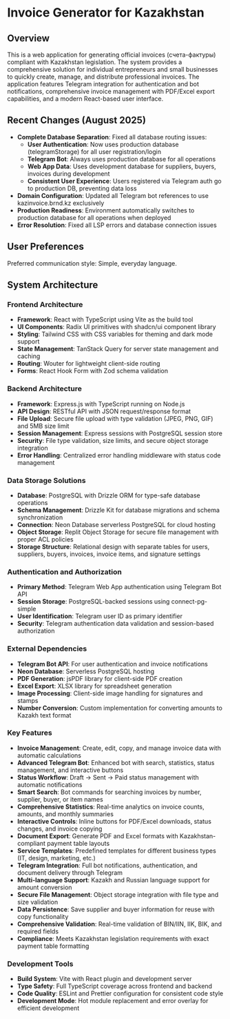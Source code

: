 # Invoice Generator for Kazakhstan

## Overview

This is a web application for generating official invoices (счета-фактуры) compliant with Kazakhstan legislation. The system provides a comprehensive solution for individual entrepreneurs and small businesses to quickly create, manage, and distribute professional invoices. The application features Telegram integration for authentication and bot notifications, comprehensive invoice management with PDF/Excel export capabilities, and a modern React-based user interface.

## Recent Changes (August 2025)

- **Complete Database Separation**: Fixed all database routing issues:
  - **User Authentication**: Now uses production database (telegramStorage) for all user registration/login
  - **Telegram Bot**: Always uses production database for all operations
  - **Web App Data**: Uses development database for suppliers, buyers, invoices during development
  - **Consistent User Experience**: Users registered via Telegram auth go to production DB, preventing data loss
- **Domain Configuration**: Updated all Telegram bot references to use kazinvoice.brnd.kz exclusively
- **Production Readiness**: Environment automatically switches to production database for all operations when deployed
- **Error Resolution**: Fixed all LSP errors and database connection issues

## User Preferences

Preferred communication style: Simple, everyday language.

## System Architecture

### Frontend Architecture
- **Framework**: React with TypeScript using Vite as the build tool
- **UI Components**: Radix UI primitives with shadcn/ui component library
- **Styling**: Tailwind CSS with CSS variables for theming and dark mode support
- **State Management**: TanStack Query for server state management and caching
- **Routing**: Wouter for lightweight client-side routing
- **Forms**: React Hook Form with Zod schema validation

### Backend Architecture
- **Framework**: Express.js with TypeScript running on Node.js
- **API Design**: RESTful API with JSON request/response format
- **File Upload**: Secure file upload with type validation (JPEG, PNG, GIF) and 5MB size limit
- **Session Management**: Express sessions with PostgreSQL session store
- **Security**: File type validation, size limits, and secure object storage integration
- **Error Handling**: Centralized error handling middleware with status code management

### Data Storage Solutions
- **Database**: PostgreSQL with Drizzle ORM for type-safe database operations
- **Schema Management**: Drizzle Kit for database migrations and schema synchronization
- **Connection**: Neon Database serverless PostgreSQL for cloud hosting
- **Object Storage**: Replit Object Storage for secure file management with proper ACL policies
- **Storage Structure**: Relational design with separate tables for users, suppliers, buyers, invoices, invoice items, and signature settings

### Authentication and Authorization
- **Primary Method**: Telegram Web App authentication using Telegram Bot API
- **Session Storage**: PostgreSQL-backed sessions using connect-pg-simple
- **User Identification**: Telegram user ID as primary identifier
- **Security**: Telegram authentication data validation and session-based authorization

### External Dependencies
- **Telegram Bot API**: For user authentication and invoice notifications
- **Neon Database**: Serverless PostgreSQL hosting
- **PDF Generation**: jsPDF library for client-side PDF creation
- **Excel Export**: XLSX library for spreadsheet generation
- **Image Processing**: Client-side image handling for signatures and stamps
- **Number Conversion**: Custom implementation for converting amounts to Kazakh text format

### Key Features
- **Invoice Management**: Create, edit, copy, and manage invoice data with automatic calculations
- **Advanced Telegram Bot**: Enhanced bot with search, statistics, status management, and interactive buttons
- **Status Workflow**: Draft → Sent → Paid status management with automatic notifications
- **Smart Search**: Bot commands for searching invoices by number, supplier, buyer, or item names
- **Comprehensive Statistics**: Real-time analytics on invoice counts, amounts, and monthly summaries
- **Interactive Controls**: Inline buttons for PDF/Excel downloads, status changes, and invoice copying
- **Document Export**: Generate PDF and Excel formats with Kazakhstan-compliant payment table layouts
- **Service Templates**: Predefined templates for different business types (IT, design, marketing, etc.)
- **Telegram Integration**: Full bot notifications, authentication, and document delivery through Telegram
- **Multi-language Support**: Kazakh and Russian language support for amount conversion
- **Secure File Management**: Object storage integration with file type and size validation
- **Data Persistence**: Save supplier and buyer information for reuse with copy functionality
- **Comprehensive Validation**: Real-time validation of BIN/IIN, IIK, BIK, and required fields
- **Compliance**: Meets Kazakhstan legislation requirements with exact payment table formatting

### Development Tools
- **Build System**: Vite with React plugin and development server
- **Type Safety**: Full TypeScript coverage across frontend and backend
- **Code Quality**: ESLint and Prettier configuration for consistent code style
- **Development Mode**: Hot module replacement and error overlay for efficient development